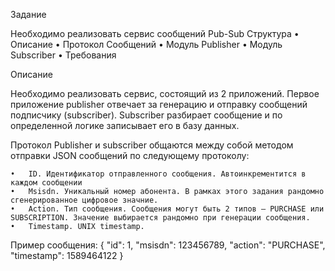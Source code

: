 Задание 

Необходимо реализовать сервис сообщений Pub-Sub
Структура 
	•	Описание
	•	Протокол Сообщений
	•	Модуль Publisher 
	•	Модуль Subscriber 
	•	Требования

Описание

Необходимо реализовать сервис, состоящий из 2 приложений. Первое приложение publisher отвечает за генерацию и отправку сообщений подписчику (subscriber). Subscriber разбирает сообщение и по определенной логике записывает его в базу данных.

Протокол
Publisher и subscriber общаются между собой методом отправки JSON сообщений по следующему протоколу:

	•	ID. Идентификатор отправленного сообщения. Автоинкрементится в каждом сообщении
	•	Msisdn. Уникальный номер абонента. В рамках этого задания рандомно сгенерированное цифровое значние.
	•	Action. Тип сообщения. Сообщения могут быть 2 типов – PURCHASE или SUBSCRIPTION. Значение выбирается рандомно при генерации сообщения.
	•	Timestamp. UNIX timestamp.

Пример сообщения:
{
    "id": 1,
    "msisdn": 123456789,
    "action": "PURCHASE",
    "timestamp": 1589464122
}
